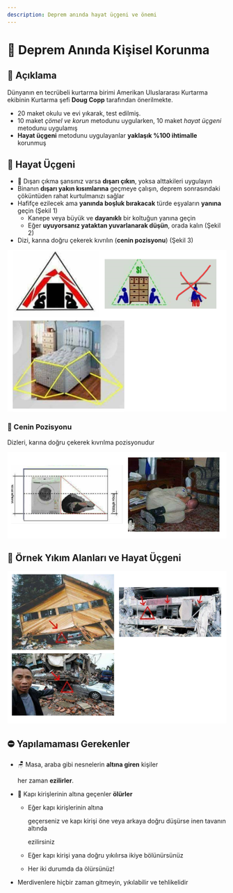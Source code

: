 ```yaml
---
description: Deprem anında hayat üçgeni ve önemi
---
```


# 💒 Deprem Anında Kişisel Korunma

## 🗽 Açıklama

Dünyanın en tecrübeli kurtarma birimi Amerikan Uluslararası Kurtarma ekibinin Kurtarma şefi **Doug Copp** tarafından önerilmekte.

* 20 maket okulu ve evi yıkarak, test edilmiş.
* 10 maket _çömel ve korun_ metodunu uygularken, 10 maket _hayat üçgeni_ metodunu uygulamış
* **Hayat üçgeni** metodunu uygulayanlar **yaklaşık %100 ihtimalle** korunmuş

## 📐 Hayat Üçgeni

* 🏃‍ Dışarı çıkma şansınız varsa **dışarı çıkın**, yoksa alttakileri uygulayın
* Binanın **dışarı yakın kısımlarına** geçmeye çalışın, deprem sonrasındaki çöküntüden rahat kurtulmanızı sağlar
* Hafifçe ezilecek ama **yanında boşluk bırakacak** türde eşyaların **yanına** geçin (Şekil 1)
  * Kanepe veya büyük ve **dayanıklı** bir koltuğun yanına geçin
  * Eğer **uyuyorsanız yataktan yuvarlanarak düşün**, orada kalın (Şekil 2)
* Dizi, karına doğru çekerek kıvrılın (**cenin pozisyonu**) (Şekil 3)

![Hayat üçgeni](<../.gitbook/assets/image (46).png>)

### 🙍‍ Cenin Pozisyonu

Dizleri, karına doğru çekerek kıvrılma pozisyonudur

![Cenin pozisyonu](<../.gitbook/assets/image (80).png>)

## 🧱 Örnek Yıkım Alanları ve Hayat Üçgeni

![Örnek yıkım alanları ve hayat üçgeni](<../.gitbook/assets/image (24).png>)

## ⛔ Yapılamaması Gerekenler

*   🪑 Masa, araba gibi nesnelerin **altına giren** kişiler

    her zaman **ezilirler**.
* 🚪 Kapı kirişlerinin altına geçenler **ölürler**
  *   Eğer kapı kirişlerinin altına

      geçerseniz ve kapı kirişi öne veya arkaya doğru düşürse inen tavanın altında

      ezilirsiniz
  * Eğer kapı kirişi yana doğru yıkılırsa ikiye bölünürsünüz
  * Her iki durumda da ölürsünüz!
* Merdivenlere hiçbir zaman gitmeyin, yıkılabilir ve tehlikelidir
